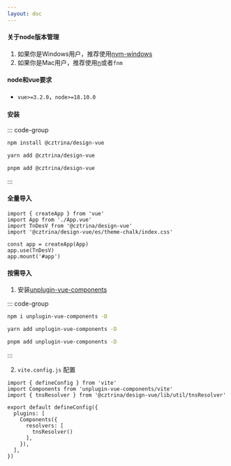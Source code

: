```yaml
---
layout: doc
---
```


#### 关于node版本管理
1. 如果你是Windows用户，推荐使用[nvm-windows](https://github.com/coreybutler/nvm-windows/releases)
2. 如果你是Mac用户，推荐使用[n](https://www.npmjs.com/package/n)或者`fnm`


#### node和vue要求
* `vue>=3.2.0`，`node>=18.10.0`

#### 安装

::: code-group

```sh [npm]
npm install @cztrina/design-vue
```

```sh [yarn]
yarn add @cztrina/design-vue
```

```sh [pnpm]
pnpm add @cztrina/design-vue
```

:::

#### 全量导入

```js:line-numbers {3-4,7} [main.js]
import { createApp } from 'vue'
import App from './App.vue'
import TnDesV from '@cztrina/design-vue'
import '@cztrina/design-vue/es/theme-chalk/index.css'

const app = createApp(App)
app.use(TnDesV)
app.mount('#app')

```


#### 按需导入
1. 安装[unplugin-vue-components](hhttps://www.npmjs.com/package/unplugin-vue-components)

::: code-group

```sh [npm]
npm i unplugin-vue-components -D
```

```sh [yarn]
yarn add unplugin-vue-components -D
```

```sh [pnpm]
pnpm add unplugin-vue-components -D
```
:::

2. `vite.config.js` 配置
```js:line-numbers {3,7-11} [vite.config.js]
import { defineConfig } from 'vite'
import Components from 'unplugin-vue-components/vite'
import { tnsResolver } from '@cztrina/design-vue/lib/util/tnsResolver'

export default defineConfig({
  plugins: [
    Components({
      resolvers: [
        tnsResolver()
      ],
    }),
  ],
})

```

